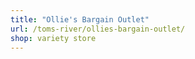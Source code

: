 ```yaml
---
title: "Ollie's Bargain Outlet"
url: /toms-river/ollies-bargain-outlet/
shop: variety store
---
```

